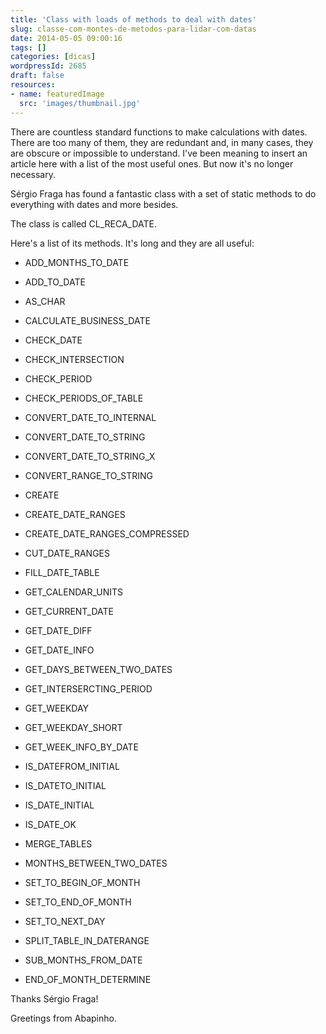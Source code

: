 ```yaml
---
title: 'Class with loads of methods to deal with dates'
slug: classe-com-montes-de-metodos-para-lidar-com-datas
date: 2014-05-05 09:00:16
tags: []
categories: [dicas]
wordpressId: 2685
draft: false
resources:
- name: featuredImage
  src: 'images/thumbnail.jpg'
---
```

There are countless standard functions to make calculations with dates. There are too many of them, they are redundant and, in many cases, they are obscure or impossible to understand. I've been meaning to insert an article here with a list of the most useful ones. But now it's no longer necessary.

<!--more-->

Sérgio Fraga has found a fantastic class with a set of static methods to do everything with dates and more besides.

The class is called CL_RECA_DATE.

Here's a list of its methods. It's long and they are all useful:

  * ADD_MONTHS_TO_DATE

  * ADD_TO_DATE

  * AS_CHAR

  * CALCULATE_BUSINESS_DATE

  * CHECK_DATE

  * CHECK_INTERSECTION

  * CHECK_PERIOD

  * CHECK_PERIODS_OF_TABLE

  * CONVERT_DATE_TO_INTERNAL

  * CONVERT_DATE_TO_STRING

  * CONVERT_DATE_TO_STRING_X

  * CONVERT_RANGE_TO_STRING

  * CREATE

  * CREATE_DATE_RANGES

  * CREATE_DATE_RANGES_COMPRESSED

  * CUT_DATE_RANGES

  * FILL_DATE_TABLE

  * GET_CALENDAR_UNITS

  * GET_CURRENT_DATE

  * GET_DATE_DIFF

  * GET_DATE_INFO

  * GET_DAYS_BETWEEN_TWO_DATES

  * GET_INTERSERCTING_PERIOD

  * GET_WEEKDAY

  * GET_WEEKDAY_SHORT

  * GET_WEEK_INFO_BY_DATE

  * IS_DATEFROM_INITIAL

  * IS_DATETO_INITIAL

  * IS_DATE_INITIAL

  * IS_DATE_OK

  * MERGE_TABLES

  * MONTHS_BETWEEN_TWO_DATES

  * SET_TO_BEGIN_OF_MONTH

  * SET_TO_END_OF_MONTH

  * SET_TO_NEXT_DAY

  * SPLIT_TABLE_IN_DATERANGE

  * SUB_MONTHS_FROM_DATE

  * END_OF_MONTH_DETERMINE

Thanks Sérgio Fraga!

Greetings from Abapinho.
